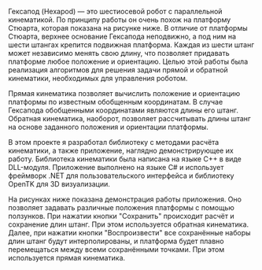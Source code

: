 Гексапод (Hexapod) — это шестиосевой робот с параллельной кинематикой. По принципу работы он очень похож на платформу Стюарта, которая показана на рисунке ниже. В отличие от платформы Стюарта, верхнее основание Гексапода неподвижно, а под ним на шести штангах крепится подвижная платформа. Каждая из шести штанг может независимо менять свою длину, что позволяет придавать платформе любое положение и ориентацию. Целью этой работы была реализация алгоритмов для решения задачи прямой и обратной кинематики, необходимых для управления роботом.

Прямая кинематика позволяет вычислить положение и ориентацию платформы по известным обобщенным координатам. В случае Гексапода обобщенными координатами являются длины его штанг. Обратная кинематика, наоборот, позволяет рассчитывать длины штанг на основе заданного положения и ориентации платформы.

В этом проекте я разработал библиотеку с методами расчёта кинематики, а также приложение, наглядно демонстрирующее их работу. Библиотека кинематики была написана на языке C++ в виде DLL-модуля. Приложение выполнено на языке C# и использует фреймворк .NET для пользовательского интерфейса и библиотеку OpenTK для 3D визуализации.

На рисунках ниже показана демонстрация работы приложения. Оно позволяет задавать различные положения платформы с помощью ползунков. При нажатии кнопки "Сохранить" происходит расчёт и сохранение длин штанг. При этом используется обратная кинематика. Далее, при нажатии кнопки "Воспроизвести" все сохранённые наборы длин штанг будут интерполированы, и платформа будет плавно перемещаться между всеми сохранёнными точками. При этом используется прямая кинематика.
